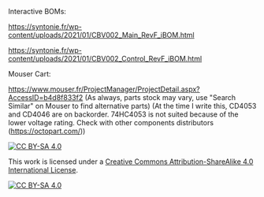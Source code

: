 Interactive BOMs:

https://syntonie.fr/wp-content/uploads/2021/01/CBV002_Main_RevF_iBOM.html

https://syntonie.fr/wp-content/uploads/2021/01/CBV002_Control_RevF_iBOM.html

Mouser Cart:

https://www.mouser.fr/ProjectManager/ProjectDetail.aspx?AccessID=b4d8f833f2
(As always, parts stock may vary, use "Search Similar" on Mouser to find alternative parts)
(At the time I write this, CD4053 and CD4046 are on backorder. 74HC4053 is not suited because of the lower voltage rating. Check with other components distributors (https://octopart.com/))

[![CC BY-SA 4.0][cc-by-sa-shield]][cc-by-sa]

This work is licensed under a [Creative Commons Attribution-ShareAlike 4.0
International License][cc-by-sa].

[![CC BY-SA 4.0][cc-by-sa-image]][cc-by-sa]

[cc-by-sa]: http://creativecommons.org/licenses/by-sa/4.0/
[cc-by-sa-image]: https://licensebuttons.net/l/by-sa/4.0/88x31.png
[cc-by-sa-shield]: https://img.shields.io/badge/License-CC%20BY--SA%204.0-lightgrey.svg

